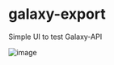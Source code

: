 # galaxy-export
Simple UI to test Galaxy-API 

![image](https://user-images.githubusercontent.com/36752999/182665649-9b88d998-d94b-4f5e-b51e-3dcc85844ff8.png)
